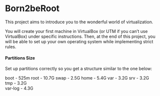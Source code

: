 # Born2beRoot
  
  This project aims to introduce you to the wonderful world of virtualization.
  
  You will create your first machine in VirtualBox (or UTM if you can’t use VirtualBox)
  under specific instructions. Then, at the end of this project, you will be able to set up
  your own operating system while implementing strict rules.

#### Partitions Size
  Set up partitions correctly so you get a structure similar to the one below:
  
boot    - 525m 
root    - 10.7G	
swap    - 2.5G
home    - 5.4G 
var     - 3.2G
srv     - 3.2G	
tmp 	  - 3.2G	
var-log	- 4.3G
